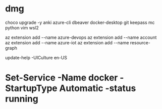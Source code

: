 # dmg

choco upgrade -y anki azure-cli dbeaver docker-desktop git keepass mc python vim wsl2

az extension add --name azure-devops
az extension add --name account
az extension add --name azure-iot
az extension add --name resource-graph

update-help -UICulture en-US

# Set-Service -Name docker -StartupType Automatic -status running
